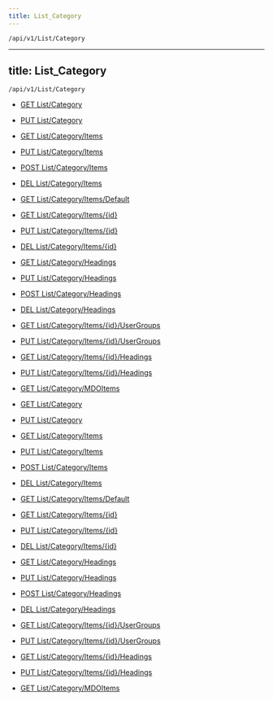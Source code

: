 ```yaml
---
title: List_Category
---
```


```http
/api/v1/List/Category
```

---
title: List_Category
---

```http
/api/v1/List/Category
```




* [GET List/Category](v1CategoryList_GetListDefinition.md)

* [PUT List/Category](v1CategoryList_SetListDefinition.md)

* [GET List/Category/Items](v1CategoryList_GetAll.md)

* [PUT List/Category/Items](v1CategoryList_PutAllCategory.md)

* [POST List/Category/Items](v1CategoryList_PostCategory.md)

* [DEL List/Category/Items](v1CategoryList_DeleteAllCategory.md)

* [GET List/Category/Items/Default](v1CategoryList_CreateDefaultCategory.md)

* [GET List/Category/Items/{id}](v1CategoryList_GetCategory.md)

* [PUT List/Category/Items/{id}](v1CategoryList_PutCategory.md)

* [DEL List/Category/Items/{id}](v1CategoryList_DeleteCategory.md)

* [GET List/Category/Headings](v1CategoryList_GetCategoryHeadings.md)

* [PUT List/Category/Headings](v1CategoryList_PutCategoryHeadings.md)

* [POST List/Category/Headings](v1CategoryList_PostCategoryHeading.md)

* [DEL List/Category/Headings](v1CategoryList_DeleteCategoryHeadings.md)

* [GET List/Category/Items/{id}/UserGroups](v1CategoryList_GetCategoryUserGroupsForListItem.md)

* [PUT List/Category/Items/{id}/UserGroups](v1CategoryList_PutCategoryUserGroupsForListItem.md)

* [GET List/Category/Items/{id}/Headings](v1CategoryList_GetCategoryHeadingsForListItem.md)

* [PUT List/Category/Items/{id}/Headings](v1CategoryList_PutCategoryHeadingsForListItem.md)

* [GET List/Category/MDOItems](v1CategoryList_GetMDOList.md)


* [GET List/Category](v1CategoryList_GetListDefinition.md)

* [PUT List/Category](v1CategoryList_SetListDefinition.md)

* [GET List/Category/Items](v1CategoryList_GetAll.md)

* [PUT List/Category/Items](v1CategoryList_PutAllCategory.md)

* [POST List/Category/Items](v1CategoryList_PostCategory.md)

* [DEL List/Category/Items](v1CategoryList_DeleteAllCategory.md)

* [GET List/Category/Items/Default](v1CategoryList_CreateDefaultCategory.md)

* [GET List/Category/Items/{id}](v1CategoryList_GetCategory.md)

* [PUT List/Category/Items/{id}](v1CategoryList_PutCategory.md)

* [DEL List/Category/Items/{id}](v1CategoryList_DeleteCategory.md)

* [GET List/Category/Headings](v1CategoryList_GetCategoryHeadings.md)

* [PUT List/Category/Headings](v1CategoryList_PutCategoryHeadings.md)

* [POST List/Category/Headings](v1CategoryList_PostCategoryHeading.md)

* [DEL List/Category/Headings](v1CategoryList_DeleteCategoryHeadings.md)

* [GET List/Category/Items/{id}/UserGroups](v1CategoryList_GetCategoryUserGroupsForListItem.md)

* [PUT List/Category/Items/{id}/UserGroups](v1CategoryList_PutCategoryUserGroupsForListItem.md)

* [GET List/Category/Items/{id}/Headings](v1CategoryList_GetCategoryHeadingsForListItem.md)

* [PUT List/Category/Items/{id}/Headings](v1CategoryList_PutCategoryHeadingsForListItem.md)

* [GET List/Category/MDOItems](v1CategoryList_GetMDOList.md)